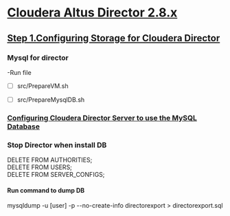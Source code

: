 # [Cloudera Altus Director 2.8.x](https://www.cloudera.com/documentation/director/2-8-x/topics/director_get_started.html#xd_583c10bfdbd326ba-590cb1d1-149e9ca9886--6f69)

## [Step 1.Configuring Storage for Cloudera Director](https://www.cloudera.com/documentation/director/2-8-x/topics/director_storage.html)

### Mysql for director
-Run file 
 - [ ] src/PrepareVM.sh
 - [ ] src/PrepareMysqlDB.sh


### [Configuring Cloudera Director Server to use the MySQL Database](https://www.cloudera.com/documentation/director/2-8-x/topics/director_use_ext_db_for_director_data.html#config_director_to_use_mysql)




### Stop Director when install DB

DELETE FROM AUTHORITIES;<br>
DELETE FROM USERS;<br>
DELETE FROM SERVER_CONFIGS;<br>

#### Run command to dump DB
mysqldump -u [user] -p --no-create-info directorexport > directorexport.sql
